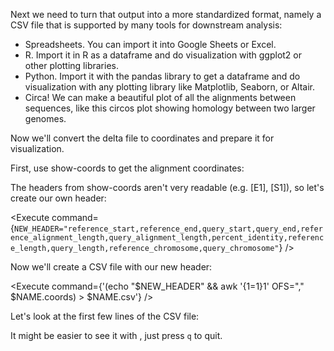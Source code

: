 <script>
import Execute from "$components/Execute.svelte";
import Link from "$components/Link.svelte";
</script>

Next we need to turn that output into a more standardized format, namely a CSV file that is supported by many tools for downstream analysis:

* Spreadsheets. You can import it into Google Sheets or Excel.
* R. Import it in R as a dataframe and do visualization with ggplot2 or other plotting libraries.
* Python. Import it with the pandas library to get a dataframe and do visualization with any plotting library like Matplotlib, Seaborn, or Altair.
* Circa! We can make a beautiful plot of all the alignments between sequences, like this <Link href="https://circa.omgenomics.com/app/plot/gallery/aligned_genomes">circos plot</Link> showing homology between two larger genomes.

Now we'll convert the delta file to coordinates and prepare it for visualization.

First, use show-coords to get the alignment coordinates:

<Execute command="show-coords -lTH $NAME.delta > $NAME.coords" />

The headers from show-coords aren't very readable (e.g. [E1], [S1]), so let's create our own header:

<Execute command={`NEW_HEADER="reference_start,reference_end,query_start,query_end,reference_alignment_length,query_alignment_length,percent_identity,reference_length,query_length,reference_chromosome,query_chromosome"`} />

Now we'll create a CSV file with our new header:

<Execute command={'(echo "$NEW_HEADER" && awk \'{$1=$1}1\' OFS="," $NAME.coords) > $NAME.csv'} />

Let's look at the first few lines of the CSV file:

<Execute command="head $NAME.csv" />

It might be easier to see it with <Execute command="less -S $NAME.csv" inline />, just press `q` to quit.
